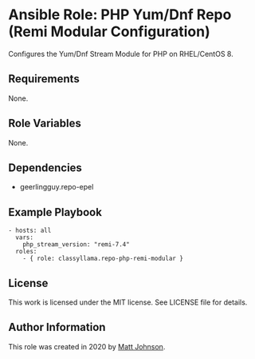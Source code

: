 # Ansible Role: PHP Yum/Dnf Repo (Remi Modular Configuration)

Configures the Yum/Dnf Stream Module for PHP on RHEL/CentOS 8.

## Requirements

None.

## Role Variables

None.

## Dependencies

* geerlingguy.repo-epel

## Example Playbook

    - hosts: all
      vars:
        php_stream_version: "remi-7.4"
      roles:
        - { role: classyllama.repo-php-remi-modular }

## License

This work is licensed under the MIT license. See LICENSE file for details.

## Author Information

This role was created in 2020 by [Matt Johnson](https://github.com/mttjohnson/).
